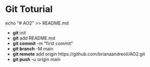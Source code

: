 # Git Toturial
echo "# AO2" >> README.md
<ul>
<li><strong>git</strong> init</li>
<li><strong>git</strong> add README.md</li>
<li><strong>git commit</strong> -m "first commit"</li>
<li><strong>git branch</strong> -M main</li>
<li><strong>git remote</strong> add origin https://github.com/brianaandreoli/AO2.git</li>
<li><strong>git push</strong> -u origin main</li>
</ul>
